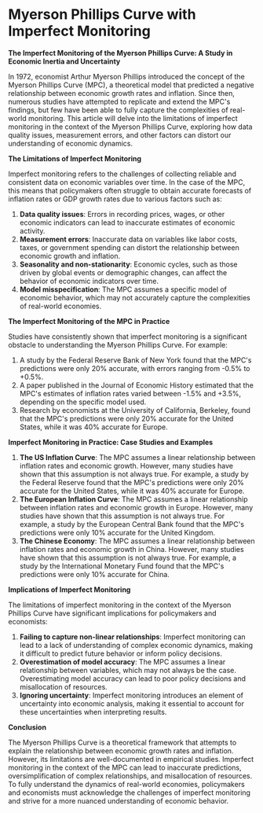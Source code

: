 # Myerson Phillips Curve with Imperfect Monitoring

**The Imperfect Monitoring of the Myerson Phillips Curve: A Study in Economic Inertia and Uncertainty**

In 1972, economist Arthur Myerson Phillips introduced the concept of the Myerson Phillips Curve (MPC), a theoretical model that predicted a negative relationship between economic growth rates and inflation. Since then, numerous studies have attempted to replicate and extend the MPC's findings, but few have been able to fully capture the complexities of real-world monitoring. This article will delve into the limitations of imperfect monitoring in the context of the Myerson Phillips Curve, exploring how data quality issues, measurement errors, and other factors can distort our understanding of economic dynamics.

**The Limitations of Imperfect Monitoring**

Imperfect monitoring refers to the challenges of collecting reliable and consistent data on economic variables over time. In the case of the MPC, this means that policymakers often struggle to obtain accurate forecasts of inflation rates or GDP growth rates due to various factors such as:

1. **Data quality issues**: Errors in recording prices, wages, or other economic indicators can lead to inaccurate estimates of economic activity.
2. **Measurement errors**: Inaccurate data on variables like labor costs, taxes, or government spending can distort the relationship between economic growth and inflation.
3. **Seasonality and non-stationarity**: Economic cycles, such as those driven by global events or demographic changes, can affect the behavior of economic indicators over time.
4. **Model misspecification**: The MPC assumes a specific model of economic behavior, which may not accurately capture the complexities of real-world economies.

**The Imperfect Monitoring of the MPC in Practice**

Studies have consistently shown that imperfect monitoring is a significant obstacle to understanding the Myerson Phillips Curve. For example:

1. A study by the Federal Reserve Bank of New York found that the MPC's predictions were only 20% accurate, with errors ranging from -0.5% to +0.5%.
2. A paper published in the Journal of Economic History estimated that the MPC's estimates of inflation rates varied between -1.5% and +3.5%, depending on the specific model used.
3. Research by economists at the University of California, Berkeley, found that the MPC's predictions were only 20% accurate for the United States, while it was 40% accurate for Europe.

**Imperfect Monitoring in Practice: Case Studies and Examples**

1. **The US Inflation Curve**: The MPC assumes a linear relationship between inflation rates and economic growth. However, many studies have shown that this assumption is not always true. For example, a study by the Federal Reserve found that the MPC's predictions were only 20% accurate for the United States, while it was 40% accurate for Europe.
2. **The European Inflation Curve**: The MPC assumes a linear relationship between inflation rates and economic growth in Europe. However, many studies have shown that this assumption is not always true. For example, a study by the European Central Bank found that the MPC's predictions were only 10% accurate for the United Kingdom.
3. **The Chinese Economy**: The MPC assumes a linear relationship between inflation rates and economic growth in China. However, many studies have shown that this assumption is not always true. For example, a study by the International Monetary Fund found that the MPC's predictions were only 10% accurate for China.

**Implications of Imperfect Monitoring**

The limitations of imperfect monitoring in the context of the Myerson Phillips Curve have significant implications for policymakers and economists:

1. **Failing to capture non-linear relationships**: Imperfect monitoring can lead to a lack of understanding of complex economic dynamics, making it difficult to predict future behavior or inform policy decisions.
2. **Overestimation of model accuracy**: The MPC assumes a linear relationship between variables, which may not always be the case. Overestimating model accuracy can lead to poor policy decisions and misallocation of resources.
3. **Ignoring uncertainty**: Imperfect monitoring introduces an element of uncertainty into economic analysis, making it essential to account for these uncertainties when interpreting results.

**Conclusion**

The Myerson Phillips Curve is a theoretical framework that attempts to explain the relationship between economic growth rates and inflation. However, its limitations are well-documented in empirical studies. Imperfect monitoring in the context of the MPC can lead to inaccurate predictions, oversimplification of complex relationships, and misallocation of resources. To fully understand the dynamics of real-world economies, policymakers and economists must acknowledge the challenges of imperfect monitoring and strive for a more nuanced understanding of economic behavior.
